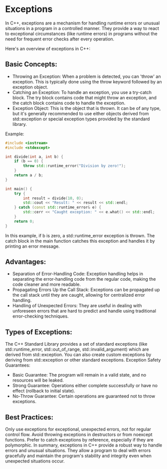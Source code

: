 # Exceptions

In C++, exceptions are a mechanism for handling runtime errors or unusual situations in a program in a controlled manner. They provide a way to react to exceptional circumstances (like runtime errors) in programs without the need for frequent error checks after every operation.

Here's an overview of exceptions in C++:

## Basic Concepts:

+ Throwing an Exception: When a problem is detected, you can 'throw' an exception. This is typically done using the throw keyword followed by an exception object.
+ Catching an Exception: To handle an exception, you use a try-catch block. The try block contains code that might throw an exception, and the catch block contains code to handle the exception.
+ Exception Object: This is the object that is thrown. It can be of any type, but it's generally recommended to use either objects derived from std::exception or special exception types provided by the standard library.

Example:

```cpp
#include <iostream>
#include <stdexcept>

int divide(int a, int b) {
    if (b == 0) {
        throw std::runtime_error("Division by zero!");
    }
    return a / b;
}

int main() {
    try {
        int result = divide(10, 0);
        std::cout << "Result: " << result << std::endl;
    } catch (const std::runtime_error& e) {
        std::cerr << "Caught exception: " << e.what() << std::endl;
    }
    return 0;
}
```

In this example, if b is zero, a std::runtime_error exception is thrown. The catch block in the main function catches this exception and handles it by printing an error message.

## Advantages:

+ Separation of Error-Handling Code: Exception handling helps in separating the error-handling code from the regular code, making the code cleaner and more readable.
+ Propagating Errors Up the Call Stack: Exceptions can be propagated up the call stack until they are caught, allowing for centralized error handling.
+ Handling of Unexpected Errors: They are useful in dealing with unforeseen errors that are hard to predict and handle using traditional error-checking techniques.

## Types of Exceptions:

The C++ Standard Library provides a set of standard exceptions (like std::runtime_error, std::out_of_range, std::invalid_argument) which are derived from std::exception.
You can also create custom exceptions by deriving from std::exception or other standard exceptions.
Exception Safety Guarantees:

+ Basic Guarantee: The program will remain in a valid state, and no resources will be leaked.
+ Strong Guarantee: Operations either complete successfully or have no effect (rollback to initial state).
+ No-Throw Guarantee: Certain operations are guaranteed not to throw exceptions.

## Best Practices:

Only use exceptions for exceptional, unexpected errors, not for regular control flow.
Avoid throwing exceptions in destructors or from noexcept functions.
Prefer to catch exceptions by reference, especially if they are polymorphic.
In summary, exceptions in C++ provide a robust way to handle errors and unusual situations. They allow a program to deal with errors gracefully and maintain the program's stability and integrity even when unexpected situations occur.
